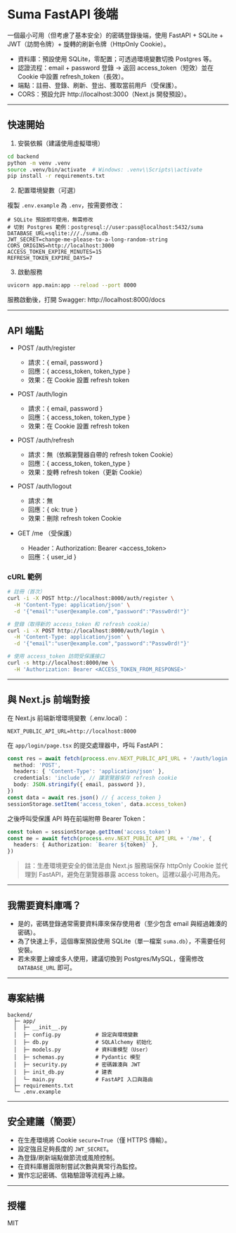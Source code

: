 # Suma FastAPI 後端

一個最小可用（但考慮了基本安全）的密碼登錄後端，使用 FastAPI + SQLite + JWT（訪問令牌）+ 旋轉的刷新令牌（HttpOnly Cookie）。

- 資料庫：預設使用 SQLite，零配置；可透過環境變數切換 Postgres 等。
- 認證流程：email + password 登錄 → 返回 access_token（短效）並在 Cookie 中設置 refresh_token（長效）。
- 端點：註冊、登錄、刷新、登出、獲取當前用戶（受保護）。
- CORS：預設允許 http://localhost:3000（Next.js 開發預設）。

---

## 快速開始

1) 安裝依賴（建議使用虛擬環境）

```bash
cd backend
python -m venv .venv
source .venv/bin/activate  # Windows: .venv\\Scripts\\activate
pip install -r requirements.txt
```

2) 配置環境變數（可選）

複製 `.env.example` 為 `.env`，按需要修改：

```
# SQLite 預設即可使用，無需修改
# 切到 Postgres 範例：postgresql://user:pass@localhost:5432/suma
DATABASE_URL=sqlite:///./suma.db
JWT_SECRET=change-me-please-to-a-long-random-string
CORS_ORIGINS=http://localhost:3000
ACCESS_TOKEN_EXPIRE_MINUTES=15
REFRESH_TOKEN_EXPIRE_DAYS=7
```

3) 啟動服務

```bash
uvicorn app.main:app --reload --port 8000
```

服務啟動後，打開 Swagger: http://localhost:8000/docs

---

## API 端點

- POST /auth/register
  - 請求：{ email, password }
  - 回應：{ access_token, token_type }
  - 效果：在 Cookie 設置 refresh token

- POST /auth/login
  - 請求：{ email, password }
  - 回應：{ access_token, token_type }
  - 效果：在 Cookie 設置 refresh token

- POST /auth/refresh
  - 請求：無（依賴瀏覽器自帶的 refresh token Cookie）
  - 回應：{ access_token, token_type }
  - 效果：旋轉 refresh token（更新 Cookie）

- POST /auth/logout
  - 請求：無
  - 回應：{ ok: true }
  - 效果：刪除 refresh token Cookie

- GET /me （受保護）
  - Header：Authorization: Bearer <access_token>
  - 回應：{ user_id }

### cURL 範例
```bash
# 註冊（首次）
curl -i -X POST http://localhost:8000/auth/register \
  -H 'Content-Type: application/json' \
  -d '{"email":"user@example.com","password":"Passw0rd!"}'

# 登錄（取得新的 access_token 和 refresh cookie）
curl -i -X POST http://localhost:8000/auth/login \
  -H 'Content-Type: application/json' \
  -d '{"email":"user@example.com","password":"Passw0rd!"}'

# 使用 access_token 訪問受保護接口
curl -s http://localhost:8000/me \
  -H 'Authorization: Bearer <ACCESS_TOKEN_FROM_RESPONSE>'
```

---

## 與 Next.js 前端對接

在 Next.js 前端新增環境變數（.env.local）：

```
NEXT_PUBLIC_API_URL=http://localhost:8000
```

在 `app/login/page.tsx` 的提交處理器中，呼叫 FastAPI：

```ts
const res = await fetch(process.env.NEXT_PUBLIC_API_URL + '/auth/login', {
  method: 'POST',
  headers: { 'Content-Type': 'application/json' },
  credentials: 'include', // 讓瀏覽器保存 refresh cookie
  body: JSON.stringify({ email, password }),
})
const data = await res.json() // { access_token }
sessionStorage.setItem('access_token', data.access_token)
```

之後呼叫受保護 API 時在前端附帶 Bearer Token：

```ts
const token = sessionStorage.getItem('access_token')
const me = await fetch(process.env.NEXT_PUBLIC_API_URL + '/me', {
  headers: { Authorization: `Bearer ${token}` },
})
```

> 註：生產環境更安全的做法是由 Next.js 服務端保存 httpOnly Cookie 並代理到 FastAPI，避免在瀏覽器暴露 access token。這裡以最小可用為先。

---

## 我需要資料庫嗎？

- 是的，密碼登錄通常需要資料庫來保存使用者（至少包含 email 與經過雜湊的密碼）。
- 為了快速上手，這個專案預設使用 SQLite（單一檔案 `suma.db`），不需要任何安裝。
- 若未來要上線或多人使用，建議切換到 Postgres/MySQL，僅需修改 `DATABASE_URL` 即可。

---

## 專案結構

```
backend/
  ├─ app/
  │  ├─ __init__.py
  │  ├─ config.py           # 設定與環境變數
  │  ├─ db.py               # SQLAlchemy 初始化
  │  ├─ models.py           # 資料庫模型（User）
  │  ├─ schemas.py          # Pydantic 模型
  │  ├─ security.py         # 密碼雜湊與 JWT
  │  ├─ init_db.py          # 建表
  │  └─ main.py             # FastAPI 入口與路由
  ├─ requirements.txt
  └─ .env.example
```

---

## 安全建議（簡要）
- 在生產環境將 Cookie `secure=True`（僅 HTTPS 傳輸）。
- 設定強且足夠長度的 `JWT_SECRET`。
- 為登錄/刷新端點做節流或風險控制。
- 在資料庫層面限制嘗試次數與異常行為監控。
- 實作忘記密碼、信箱驗證等流程再上線。

---

## 授權
MIT